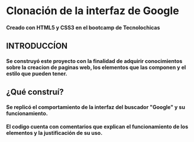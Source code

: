 # Clonación de la interfaz de Google
#### Creado con HTML5 y CSS3 en el bootcamp de Tecnolochicas
## INTRODUCCÍON
#### Se construyó este proyecto con la finalidad de adquirir conocimientos sobre la creacion de paginas web, los elementos que las componen y el estilo que pueden tener.
## ¿Qué construí?
#### Se replicó el comportamiento de la interfaz del buscador "Google" y su funcionamiento.
#### El codigo cuenta con comentarios que explican el funcionamiento de los elementos y la justificación de su uso.


